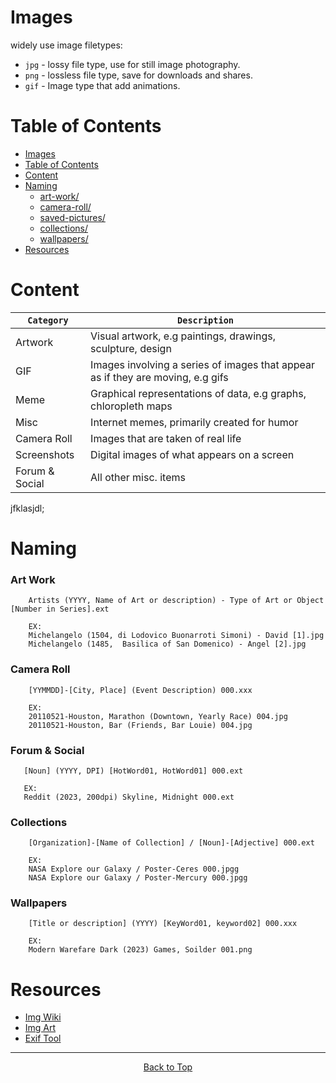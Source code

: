 # Images

widely use image filetypes:
- `jpg` - lossy file type, use for still image photography.  
- `png` - lossless file type, save for downloads and shares.  
- `gif` - Image type that add animations. 

Table of Contents
===
- [Images](#images)
- [Table of Contents](#table-of-contents)
- [Content](#content)
- [Naming](#naming)
    - [art-work/](#art-work)
    - [camera-roll/](#camera-roll)
    - [saved-pictures/](#saved-pictures)
    - [collections/](#collections)
    - [wallpapers/](#wallpapers)
- [Resources](#resources)
 

# Content

| `Category`      | `Description`                                                                   |
| --------------- | ------------------------------------------------------------------------------- |
| Artwork         | Visual artwork, e.g paintings, drawings, sculpture, design                      |
| GIF             | Images involving a series of images that appear as if they are moving, e.g gifs |
| Meme            | Graphical representations of data, e.g graphs, chloropleth maps                 |
| Misc            | Internet memes, primarily created for humor                                     |
| Camera Roll     | Images that are taken of real life                                              |
| Screenshots     | Digital images of what appears on a screen                                      |
| Forum & Social  | All other misc. items                                                           |  


jfklasjdl;




# Naming

### Art Work

```  
    Artists (YYYY, Name of Art or description) - Type of Art or Object [Number in Series].ext

    EX:
    Michelangelo (1504, di Lodovico Buonarroti Simoni) - David [1].jpg
    Michelangelo (1485,  Basilica of San Domenico) - Angel [2].jpg
```

### Camera Roll
```
    [YYMMDD]-[City, Place] (Event Description) 000.xxx
    
    EX:
    20110521-Houston, Marathon (Downtown, Yearly Race) 004.jpg
	20110521-Houston, Bar (Friends, Bar Louie) 004.jpg
```
### Forum & Social

```
   [Noun] (YYYY, DPI) [HotWord01, HotWord01] 000.ext  

   EX:
   Reddit (2023, 200dpi) Skyline, Midnight 000.ext  
```

### Collections

```
    [Organization]-[Name of Collection] / [Noun]-[Adjective] 000.ext

    EX:
    NASA Explore our Galaxy / Poster-Ceres 000.jpgg
    NASA Explore our Galaxy / Poster-Mercury 000.jpgg

```

### Wallpapers
```
    [Title or description] (YYYY) [KeyWord01, keyword02] 000.xxx 
 
    EX:
    Modern Warefare Dark (2023) Games, Soilder 001.png
```
# Resources  

- [Img Wiki](https://en.wikipedia.org/wiki/Image)
- [Img Art](https://en.wikipedia.org/wiki/Work_of_art)
- [Exif Tool](https://exiftool.org/)

---

<div style="text-align: center;">

[Back to Top](#images)

</div>